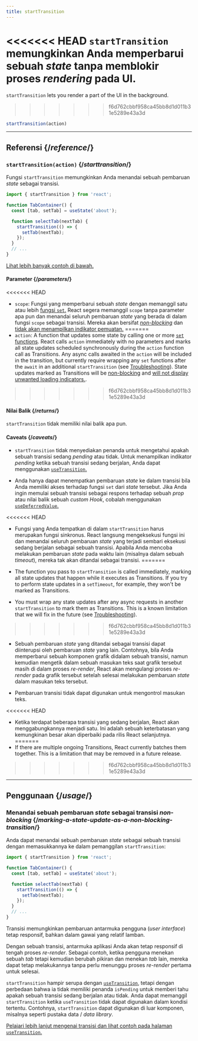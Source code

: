 ```yaml
---
title: startTransition
---
```


<Intro>

<<<<<<< HEAD
`startTransition` memungkinkan Anda memperbarui sebuah *state* tanpa memblokir proses *rendering* pada UI.
=======
`startTransition` lets you render a part of the UI in the background.
>>>>>>> f6d762cbbf958ca45bb8d1d011b31e5289e43a3d

```js
startTransition(action)
```

</Intro>

<InlineToc />

---

## Referensi {/*reference*/}

### `startTransition(action)` {/*starttransition*/}

Fungsi `startTransition` memungkinkan Anda menandai sebuah pembaruan *state* sebagai transisi.

```js {7,9}
import { startTransition } from 'react';

function TabContainer() {
  const [tab, setTab] = useState('about');

  function selectTab(nextTab) {
    startTransition(() => {
      setTab(nextTab);
    });
  }
  // ...
}
```

[Lihat lebih banyak contoh di bawah.](#usage)

#### Parameter {/*parameters*/}

<<<<<<< HEAD
* `scope`: Fungsi yang memperbarui sebuah *state* dengan memanggil satu atau lebih [fungsi `set`.](/reference/react/useState#setstate) React segera memanggil `scope` tanpa parameter apa pun dan menandai seluruh pembaruan *state* yang berada di dalam fungsi `scope` sebagai transisi. Mereka akan bersifat [*non-blocking*](/reference/react/useTransition#marking-a-state-update-as-a-non-blocking-transition) dan [tidak akan menampilkan indikator pemuatan.](/reference/react/useTransition#preventing-unwanted-loading-indicators)
=======
* `action`: A function that updates some state by calling one or more [`set` functions](/reference/react/useState#setstate). React calls `action` immediately with no parameters and marks all state updates scheduled synchronously during the `action` function call as Transitions. Any async calls awaited in the `action` will be included in the transition, but currently require wrapping any `set` functions after the `await` in an additional `startTransition` (see [Troubleshooting](/reference/react/useTransition#react-doesnt-treat-my-state-update-after-await-as-a-transition)). State updates marked as Transitions will be [non-blocking](#marking-a-state-update-as-a-non-blocking-transition) and [will not display unwanted loading indicators.](/reference/react/useTransition#preventing-unwanted-loading-indicators).
>>>>>>> f6d762cbbf958ca45bb8d1d011b31e5289e43a3d

#### Nilai Balik {/*returns*/}

`startTransition` tidak memiliki nilai balik apa pun.

#### Caveats {/*caveats*/}

* `startTransition` tidak menyediakan penanda untuk mengetahui apakah sebuah transisi sedang *pending* atau tidak. Untuk menampilkan indikator *pending* ketika sebuah transisi sedang berjalan, Anda dapat menggunakan [`useTransition`.](/reference/react/useTransition)

* Anda hanya dapat menempatkan pembaruan *state* ke dalam transisi bila Anda memiliki akses terhadap fungsi `set` dari *state* tersebut. Jika Anda ingin memulai sebuah transisi sebagai respons terhadap sebuah *prop* atau nilai balik sebuah *custom Hook*, cobalah menggunakan [`useDeferredValue`.](/reference/react/useDeferredValue)

<<<<<<< HEAD
* Fungsi yang Anda tempatkan di dalam `startTransition` harus merupakan fungsi sinkronus. React langsung mengeksekusi fungsi ini dan menandai seluruh pembaruan *state* yang terjadi sembari eksekusi sedang berjalan sebagai sebuah transisi. Apabila Anda mencoba melakukan pembaruan *state* pada waktu lain (misalnya dalam sebuah *timeout*), mereka tak akan ditandai sebagai transisi.
=======
* The function you pass to `startTransition` is called immediately, marking all state updates that happen while it executes as Transitions. If you try to perform state updates in a `setTimeout`, for example, they won't be marked as Transitions.

* You must wrap any state updates after any async requests in another `startTransition` to mark them as Transitions. This is a known limitation that we will fix in the future (see [Troubleshooting](/reference/react/useTransition#react-doesnt-treat-my-state-update-after-await-as-a-transition)).
>>>>>>> f6d762cbbf958ca45bb8d1d011b31e5289e43a3d

* Sebuah pembaruan *state* yang ditandai sebagai transisi dapat diinterupsi oleh pembaruan *state* yang lain. Contohnya, bila Anda memperbarui sebuah komponen grafik didalam sebuah transisi, namun kemudian mengetik dalam sebuah masukan teks saat grafik tersebut masih di dalam proses *re-render*, React akan mengulangi proses *re-render* pada grafik tersebut setelah selesai melakukan pembaruan *state* dalam masukan teks tersebut.

* Pembaruan transisi tidak dapat digunakan untuk mengontrol masukan teks.

<<<<<<< HEAD
* Ketika terdapat beberapa transisi yang sedang berjalan, React akan menggabungkannya menjadi satu. Ini adalah sebuah keterbatasan yang kemungkinan besar akan diperbaiki pada rilis React selanjutnya.
=======
* If there are multiple ongoing Transitions, React currently batches them together. This is a limitation that may be removed in a future release.
>>>>>>> f6d762cbbf958ca45bb8d1d011b31e5289e43a3d

---

## Penggunaan {/*usage*/}

### Menandai sebuah pembaruan *state* sebagai transisi *non-blocking* {/*marking-a-state-update-as-a-non-blocking-transition*/}

Anda dapat menandai sebuah pembaruan *state* sebagai sebuah transisi dengan memasukkannya ke dalam pemanggilan `startTransition`:

```js {7,9}
import { startTransition } from 'react';

function TabContainer() {
  const [tab, setTab] = useState('about');

  function selectTab(nextTab) {
    startTransition(() => {
      setTab(nextTab);
    });
  }
  // ...
}
```

Transisi memungkinkan pembaruan antarmuka pengguna (*user interface*) tetap responsif, bahkan dalam gawai yang relatif lamban.

Dengan sebuah transisi, antarmuka aplikasi Anda akan tetap responsif di tengah proses *re-render*. Sebagai contoh, ketika pengguna menekan sebuah *tab* tetapi kemudian berubah pikiran dan menekan *tab* lain, mereka dapat tetap melakukannya tanpa perlu menunggu proses *re-render* pertama untuk selesai.

<Note>

`startTransition` hampir serupa dengan [`useTransition`](/reference/react/useTransition), tetapi dengan perbedaan bahwa ia tidak memiliki penanda `isPending` untuk memberi tahu apakah sebuah transisi sedang berjalan atau tidak. Anda dapat memanggil `startTransition` ketika `useTransition` tidak dapat digunakan dalam kondisi tertentu. Contohnya, `startTransition` dapat digunakan di luar komponen, misalnya seperti pustaka data / *data library*.

[Pelajari lebih lanjut mengenai transisi dan lihat contoh pada halaman `useTransition`.](/reference/react/useTransition)

</Note>
